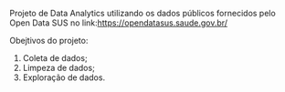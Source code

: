 Projeto de Data Analytics utilizando os dados públicos fornecidos pelo Open Data SUS no link:https://opendatasus.saude.gov.br/

Obejtivos do projeto:
1. Coleta de dados;
2. Limpeza de dados;
3. Exploração de dados.
